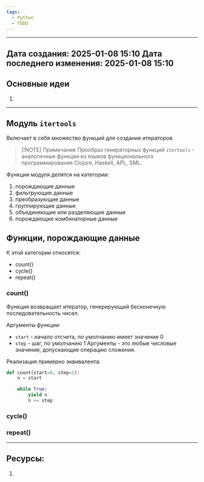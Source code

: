 ```yaml
---
tags:
  - Python
  - TODO
---
```

---
Дата создания: 2025-01-08 15:10
Дата последнего изменения: 2025-01-08 15:10
---
## Основные идеи
1) 
---
## Модуль `itertools`
Включает в себя множество функций для создания итераторов.


> [!NOTE] Примечание
> Прообраз  генераторных функций `itertools` - аналогичные функции из языков функционального программирования Clojure, Haskell, APL, SML.

Функции модуля делятся на категории:
1) порождающие данные
2) фильтрующие данные
3) преобразующие данные
4) группирующие данные
5) объединяющие или разделяющие данные
6) порождающие комбинаторные данные

## Функции, порождающие данные

К этой категории относятся:
- count()
- cycle()
- repeat()
### count()

Функция возвращает итератор, генерирующий бесконечную последовательность чисел.

Аргументы функции: 
- `start` - начало отсчета, по умолчанию имеет значение 0
-  `step` - шаг, по умолчанию 1
Аргументы - это любые числовые значения, допускающие операцию сложения.

Реализация примерно эквивалента: 

``` python
def count(start=0, step=1):
	n = start

	while True:
		yield n
		n += step
```
### cycle()
### repeat()




---
## Ресурсы:
1) 
